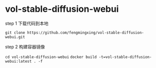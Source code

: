 # vol-stable-diffusion-webui

step 1 下载代码到本地

``` git clone https://github.com/fengmingxing/vol-stable-diffusion-webui.git ```

step 2 构建容器镜像

``` cd vol-stable-diffusion-webui ```
``` docker build -t=vol-stable-diffusion-webui:latest . -f ```
